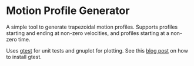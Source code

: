 # Motion Profile Generator
A simple tool to generate trapezoidal motion profiles. Supports profiles starting and ending at non-zero velocities, and profiles starting at a non-zero time.

Uses [gtest](https://github.com/google/googletest) for unit tests and gnuplot for plotting. See this [blog post](https://www.eriksmistad.no/getting-started-with-google-test-on-ubuntu/) on how to install gtest.
